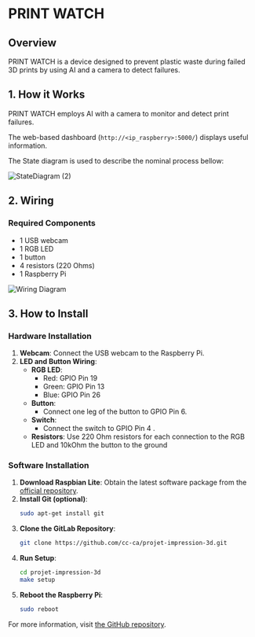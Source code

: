 # PRINT WATCH

## Overview

PRINT WATCH is a device designed to prevent plastic waste during failed 3D prints by using AI and a camera to detect failures.

## 1. How it Works

PRINT WATCH employs AI with a camera to monitor and detect print failures.

The web-based dashboard (`http://<ip_raspberry>:5000/`) displays useful information.

The State diagram is used to describe the nominal process bellow:

![StateDiagram (2)](https://github.com/cc-ca/projet-impression-3d/assets/65626912/2b9dab5f-703e-4115-92e0-2667a610ceb0)


## 2. Wiring

### Required Components
- 1 USB webcam
- 1 RGB LED
- 1 button
- 4 resistors (220 Ohms)
- 1 Raspberry Pi

![Wiring Diagram](https://github.com/cc-ca/projet-impression-3d/assets/65626912/4fd35d57-26c4-41d8-8104-bdc7c5d9b96c)

## 3. How to Install

### Hardware Installation

1. **Webcam**: Connect the USB webcam to the Raspberry Pi.
2. **LED and Button Wiring**:
    - **RGB LED**:
        - Red: GPIO Pin 19
        - Green: GPIO Pin 13
        - Blue: GPIO Pin 26
    - **Button**:
        - Connect one leg of the button to GPIO Pin 6.
    - **Switch**:
        - Connect the switch to GPIO Pin 4 .
    - **Resistors**: Use 220 Ohm resistors for each connection to the RGB LED and 10kOhm the button to the ground

### Software Installation
1. **Download Raspbian Lite**: Obtain the latest software package from the [official repository](https://www.raspberrypi.com/software/).
2. **Install Git (optional)**:
   ```bash
   sudo apt-get install git
3. **Clone the GitLab Repository**:
   ```bash
   git clone https://github.com/cc-ca/projet-impression-3d.git
4. **Run Setup**:
   ```bash
   cd projet-impression-3d
   make setup
5. **Reboot the Raspberry Pi**:
   ```bash
   sudo reboot
For more information, visit [the GitHub repository](https://github.com/cc-ca/projet-impression-3d).

